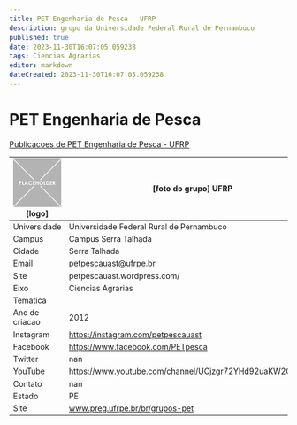 ```yaml
---
title: PET Engenharia de Pesca - UFRP
description: grupo da Universidade Federal Rural de Pernambuco
published: true
date: 2023-11-30T16:07:05.059238
tags: Ciencias Agrarias
editor: markdown
dateCreated: 2023-11-30T16:07:05.059238
---
```


# PET Engenharia de Pesca

[Publicacoes de PET Engenharia de Pesca - UFRP](/atividade/232PETEngenhariadePescaUFRP/feed.md)

| ![placeholder.png](/placeholder.png) [logo] | [foto do grupo] UFRP         |
| ------------------------------------------- | ------------------------------------------------- |
| Universidade                                | Universidade Federal Rural de Pernambuco      |
| Campus                                      | Campus Serra Talhada            |
| Cidade                                      | Serra Talhada             |
| Email                                       | petpescauast@ufrpe.br             |
| Site                                        | petpescauast.wordpress.com/              |
| Eixo                                        | Ciencias Agrarias              |
| Tematica                                    |           |
| Ano de criacao                              | 2012        |
| Instagram                                   | https://instagram.com/petpescauast         |
| Facebook                                    | https://www.facebook.com/PETpesca          |
| Twitter                                     | nan           |
| YouTube                                     | https://www.youtube.com/channel/UCjzgr72YHd92uaKW2QTVghA           |
| Contato                                     | nan         |
| Estado                                      |  PE            |
| Site                                        | www.preg.ufrpe.br/br/grupos-pet |

